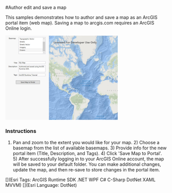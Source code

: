 #Author edit and save a map

This samples demonstrates how to author and save a map as an ArcGIS portal item (web map). Saving a map to arcgis.com requires an ArcGIS Online login.

<img src="AuthorEditSaveMap.jpg" width="350"/>

### Instructions

1) Pan and zoom to the extent you would like for your map. 2) Choose a basemap from the list of available basemaps. 3) Provide info for the new portal item (Title, Description, and Tags). 4) Click 'Save Map to Portal'. 5) After successfully logging in to your ArcGIS Online account, the map will be saved to your default folder.
You can make additional changes, update the map, and then re-save to store changes in the portal item.

[](Esri Tags: ArcGIS Runtime SDK .NET WPF C# C-Sharp DotNet XAML MVVM)
[](Esri Language: DotNet)